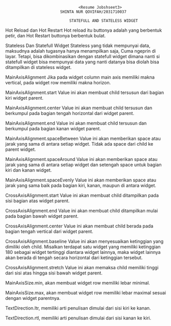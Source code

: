                                     <Resume Jobshseet3>
                            SHINTA NUR QOVIFAH/2031710037

                                STATEFULL AND STATELESS WIDGET

Hot Reload dan Hot Restart
Hot reload itu buttonya adalah yang berbentuk petir, dan Hot Restart buttonya berbentuk bulat.


Stateless Dan Statefull Widget
Stateless yang tidak mempunyai data, maksudnya adalah tugasnya hanya menampilkan saja, Cuma ngeprin di layar. Tetapi, bisa dikombinasikan dengan statefull widget dimana nanti si statefull widget bisa mempunyai data yang nanti datanya bisa diolah bisa ditampilkan di stateless widget.

MainAxisAlignment
Jika pada widget column main axis memiliki makna vertical, pada widget row memiliki makna horizon.

MainAxisAlignment.start
Value ini akan membuat child tersusun dari bagian kiri widget parent. 

MainAxisAlignment.center
Value ini akan membuat child tersusun dan berkumpul pada bagian tengah horizontal dari widget parent. 

MainAxisAlignment.end
Value ini akan membuat child tersusun dan berkumpul pada bagian kanan widget parent. 

MainAxisAlignment.spaceBetween
Value ini akan memberikan space atau jarak yang sama di antara setiap widget. Tidak ada space dari child ke parent widget. 

MainAxisAlignment.spaceAround
Value ini akan memberikan space atau jarak yang sama di antara setiap widget dan setengah space untuk bagian kiri dan kanan widget. 

MainAxisAlignment.spaceEvenly
Value ini akan memberikan space atau jarak yang sama baik pada bagian kiri, kanan, maupun di antara widget.

CrossAxisAlignment.start
Value ini akan membuat child ditampilkan pada sisi bagian atas widget parent. 

CrossAxisAlignment.end
Value ini akan membuat child ditampilkan mulai pada bagian bawah widget parent. 

CrossAxisAlignment.center
Value ini akan membuat child berada pada bagian tengah vertical dari widget parent. 

CrossAxisAlignment.baseline
Value ini akan menyesuaikan ketinggian yang dimiliki oleh child. Misalkan terdapat satu widget yang memiliki ketinggian 180 sebagai widget tertinggi diantara widget lainnya, maka widget lainnya akan berada di tengah secara horizontal dari ketinggian tersebut. 

CrossAxisAlignment.stretch
Value ini akan memaksa child memiliki tinggi dari sisi atas hingga sisi bawah widget parent.

MainAxisSize.min, akan membuat widget row memiliki lebar minimal. 

MainAxisSize.max, akan membuat widget row memiliki lebar maximal sesuai dengan widget parentnya.

TextDirection.ltr, memiliki arti penulisan dimulai dari sisi kiri ke kanan.

TextDirection.rtl, memiliki arti penulisan dimulai dari sisi kanan ke kiri.


